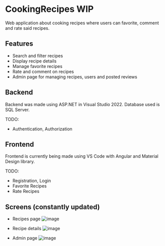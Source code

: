 # CookingRecipes WIP
Web application about cooking recipes where users can favorite, comment and rate said recipes.

## Features
* Search and filter recipes
* Display recipe details
* Manage favorite recipes
* Rate and comment on recipes
* Admin page for managing recipes, users and posted reviews

## Backend 
Backend was made using ASP.NET in Visual Studio 2022. Database used is SQL Server.

TODO:
* Authentication, Authorization

## Frontend 
Frontend is currently being made using VS Code with Angular and Material Design library.

TODO:
* Registration, Login
* Favorite Recipes
* Rate Recipes

## Screens (constantly updated)
* Recipes page
![image](https://github.com/GrujicBard/CookingRecipes/assets/33715866/ab5d5d40-a3e9-47a8-9469-059ca472a1e5)

* Recipe details
![image](https://github.com/GrujicBard/CookingRecipes/assets/33715866/8fec89eb-3750-4cdc-b316-10df007fbe04)

* Admin page
![image](https://github.com/GrujicBard/CookingRecipes/assets/33715866/dc2fa1a5-7793-47e8-976c-e9ed74fc5d1d)
